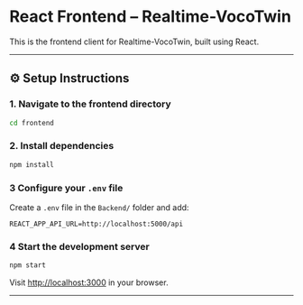 # React Frontend – Realtime-VocoTwin

This is the frontend client for Realtime-VocoTwin, built using React.

---

## ⚙️ Setup Instructions

### 1. Navigate to the frontend directory

```bash
cd frontend
```

### 2. Install dependencies

```bash
npm install
```

### 3 Configure your `.env` file

Create a `.env` file in the `Backend/` folder and add:

```env
REACT_APP_API_URL=http://localhost:5000/api
```

### 4 Start the development server

```bash
npm start
```

Visit [http://localhost:3000](http://localhost:3000) in your browser.

---
